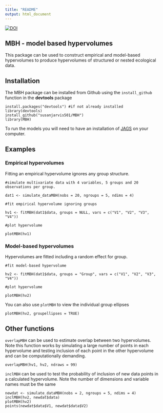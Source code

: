 ```yaml
---
title: "README"
output: html_document
---
```


[![DOI](https://zenodo.org/badge/161477972.svg)](https://zenodo.org/badge/latestdoi/161477972)


## MBH - model based hypervolumes

This package can be used to construct empirical and model-based hypervolumes to produce hypervolumes of structured or nested ecological data. 

## Installation

The MBH package can be installed from Github using the `install_github` function in the  **devtools** package

```{r}
install.packages("devtools") #if not already installed
library(devtools)
install_github("susanjarvis501/MBH")
library(MBH)
```

To run the models you will need to have an installation of [JAGS](http://mcmc-jags.sourceforge.net/) on your computer. 

## Examples

### Empirical hypervolumes

Fitting an empirical hypervolume ignores any group structure.

```{r}
#simulate multivariate data with 4 variables, 5 groups and 20 observations per group.

dat1 <- simulate_dataMBH(nobs = 20, ngroups = 5, ndims = 4)

#fit empirical hypervolume ignoring groups

hv1 <- fitMBH(dat1$data, groups = NULL, vars = c("V1", "V2", "V3", "V4"))

#plot hypervolume

plotMBH(hv1)

```

### Model-based hypervolumes

Hypervolumes are fitted including a random effect for group.

```{r}
#fit model-based hypervolume

hv2 <- fitMBH(dat1$data, groups = "Group", vars = c("V1", "V2", "V3", "V4"))

#plot hypervolume

plotMBH(hv2)

```

You can also use `plotMBH` to view the individual group ellipses

```{r}
plotMBH(hv2, groupellipses = TRUE)
```

## Other functions

`overlapMBH` can be used to estimate overlap between two hypervolumes. Note this function works by simulating a large number of points in each hypervolume and testing inclusion of each point in the other hypervolume and can be computationally demanding.

```{r}
overlapMBH(hv1, hv2, ndraws = 99)
```

`inclMBH` can be used to test the probability of inclusion of new data points in a calculated hypervolume. Note the number of dimensions and variable names must be the same

```{r}
newdat <- simulate_dataMBH(nobs = 2, ngroups = 5, ndims = 4)
inclMBH(hv2, newdat$data)
plotMBH(hv2)
points(newdat$data$V1, newdat$data$V2)
```

